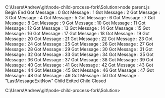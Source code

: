 C:\Users\Andrew\git\node-child-process-fork\Solution>node parent.js
Begin
End
Got Message : 0
Got Message : 1
Got Message : 2
Got Message : 3
Got Message : 4
Got Message : 5
Got Message : 6
Got Message : 7
Got Message : 8
Got Message : 9
Got Message : 10
Got Message : 11
Got Message : 12
Got Message : 13
Got Message : 14
Got Message : 15
Got Message : 16
Got Message : 17
Got Message : 18
Got Message : 19
Got Message : 20
Got Message : 21
Got Message : 22
Got Message : 23
Got Message : 24
Got Message : 25
Got Message : 26
Got Message : 27
Got Message : 28
Got Message : 29
Got Message : 30
Got Message : 31
Got Message : 32
Got Message : 33
Got Message : 34
Got Message : 35
Got Message : 36
Got Message : 37
Got Message : 38
Got Message : 39
Got Message : 40
Got Message : 41
Got Message : 42
Got Message : 43
Got Message : 44
Got Message : 45
Got Message : 46
Got Message : 47
Got Message : 48
Got Message : 49
Got Message : 50
Got Message : "LastMessageExitNow"
Child Exited
Child Closed

C:\Users\Andrew\git\node-child-process-fork\Solution>